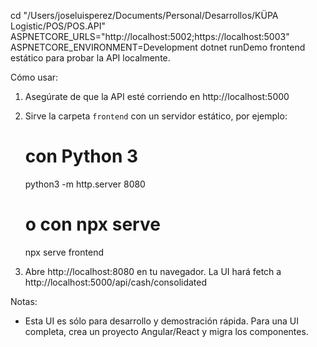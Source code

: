 cd "/Users/joseluisperez/Documents/Personal/Desarrollos/KÜPA Logistic/POS/POS.API"
ASPNETCORE_URLS="http://localhost:5002;https://localhost:5003" ASPNETCORE_ENVIRONMENT=Development dotnet runDemo frontend estático para probar la API localmente.

Cómo usar:
1. Asegúrate de que la API esté corriendo en http://localhost:5000
2. Sirve la carpeta `frontend` con un servidor estático, por ejemplo:

   # con Python 3
   python3 -m http.server 8080

   # o con npx serve
   npx serve frontend

3. Abre http://localhost:8080 en tu navegador. La UI hará fetch a http://localhost:5000/api/cash/consolidated

Notas:
- Esta UI es sólo para desarrollo y demostración rápida. Para una UI completa, crea un proyecto Angular/React y migra los componentes.